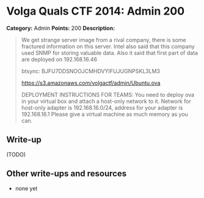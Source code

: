 # Volga Quals CTF 2014: Admin 200

**Category:** Admin
**Points:** 200
**Description:**

> We get strange server image from a rival company, there is some fractured information on this server. Intel also said that this company used SNMP for storing valuable data. Also it said that first part of data are deployed on 192.168.16.46
>
> btsync: BJFU7DDSNOOJCMHDVYIFUJUGNPSKL3LM3
>
> https://s3.amazonaws.com/volgactf/admin/Ubuntu.ova
>
> DEPLOYMENT INSTRUCTIONS FOR TEAMS:
> You need to deploy ova in your virtual box and attach a host-only network to it. Network for host-only adapter is 192.168.16.0/24, address for your adapter is 192.168.16.1
> Please give a virtual machine as much memory as you can.

## Write-up

(TODO)

## Other write-ups and resources

* none yet
